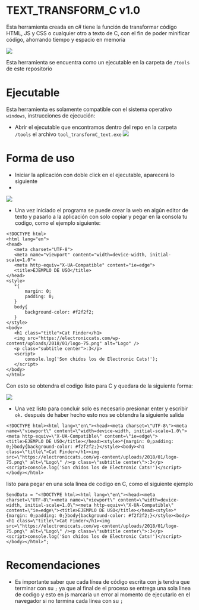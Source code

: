 # TEXT_TRANSFORM_C v1.0

Esta herramienta creada en c# tiene la función de transformar código HTML, JS y CSS o cualquier otro a texto de C,
con el fin de poder minificar código, ahorrando tiempo y espacio en memoria

![](https://github.com/ElectronicCats/Cat_Finder/wiki/assets/transformC.PNG)

Esta herramienta se encuentra como un ejecutable en la carpeta de ```/tools``` de este repositorio

# Ejecutable
 
Esta herramienta es solamente compatible con el sistema operativo  ```windows```, instrucciones de ejecución: 

* Abrir el ejecutable que encontramos dentro del repo en la carpeta  ```/tools``` el archivo ```tool_transformC_text.exe```
![](https://github.com/ElectronicCats/Cat_Finder/wiki/assets/ejecutar_exe.PNG)

# Forma de uso

  * Iniciar la aplicación con doble click en el ejecutable, aparecerá lo siguiente
  * 
  ![](https://github.com/ElectronicCats/Cat_Finder/wiki/assets/inicio_exe.PNG)
  
  * Una vez iniciado el programa se puede crear la web en algún editor de texto y pasarlo a la aplicación con solo copiar y pegar en la consola tu codigo, como el ejemplo siguiente:

  
 ```
 <!DOCTYPE html>
<html lang="en">
<head>
    <meta charset="UTF-8">
    <meta name="viewport" content="width=device-width, initial-scale=1.0">
    <meta http-equiv="X-UA-Compatible" content="ie=edge">
    <title>EJEMPLO DE USO</title>
</head>
<style>
    *{
        margin: 0;
        padding: 0;
    }
    body{
        background-color: #f2f2f2;
    }
</style>
<body>
    <h1 class="title">Cat Finder</h1>
    <img src="https://electroniccats.com/wp-content/uploads/2018/01/logo-75.png" alt="Logo" />
    <p class="subtitle center">:3</p>
    <script>
        console.log('Son chidos los de Electronic Cats!');
    </script>
</body>
</html>
 ```
 Con esto se obtendra el codigo listo para C y quedara de la siguiente forma:
 
 ![](https://github.com/ElectronicCats/Cat_Finder/wiki/assets/copycode_exe.PNG)
 
 * Una vez listo para concluir solo es necesario presionar enter y escribir ```ok.``` después de haber hecho esto nos se obtendra la siguiente salida
 
 ```<!DOCTYPE html><html lang=\"en\"><head><meta charset=\"UTF-8\"><meta name=\"viewport\" content=\"width=device-width, initial-scale=1.0\"><meta http-equiv=\"X-UA-Compatible\" content=\"ie=edge\"><title>EJEMPLO DE USO</title></head><style>*{margin: 0;padding: 0;}body{background-color: #f2f2f2;}</style><body><h1 class=\"title\">Cat Finder</h1><img src=\"https://electroniccats.com/wp-content/uploads/2018/01/logo-75.png\" alt=\"Logo\" /><p class=\"subtitle center\">:3</p><script>console.log('Son chidos los de Electronic Cats!')</script></body></html>```
 
 listo para pegar en una sola linea de codigo en C, como el siguiente ejemplo
 
```SendData = "<!DOCTYPE html><html lang=\"en\"><head><meta charset=\"UTF-8\"><meta name=\"viewport\" content=\"width=device-width, initial-scale=1.0\"><meta http-equiv=\"X-UA-Compatible\" content=\"ie=edge\"><title>EJEMPLO DE USO</title></head><style>*{margin: 0;padding: 0;}body{background-color: #f2f2f2;}</style><body><h1 class=\"title\">Cat Finder</h1><img src=\"https://electroniccats.com/wp-content/uploads/2018/01/logo-75.png\" alt=\"Logo\" /><p class=\"subtitle center\">:3</p><script>console.log('Son chidos los de Electronic Cats!')</script></body></html>";```

# Recomendaciones

  * Es importante saber que cada línea de código escrita con js tendra que terminar con su ```;``` ya que al final de el proceso se entrega una sola linea de codigo y esto en js marcaria un error al momento de ejecutarlo en el navegador si no termina cada línea con su ```;```

  

